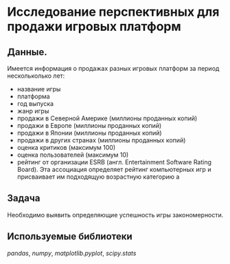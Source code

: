 # Исследование перспективных для продажи игровых платформ


## Данные.

Имеется информация о продажах разных игровых платформ за период нескольколько лет:


- название игры
- платформа
- год выпуска
- жанр игры
- продажи в Северной Америке (миллионы проданных копий)
- продажи в Европе (миллионы проданных копий)
- продажи в Японии (миллионы проданных копий)
- продажи в других странах (миллионы проданных копий)
- оценка критиков (максимум 100)
- оценка пользователей (максимум 10)
- рейтинг от организации ESRB (англ. Entertainment Software Rating Board). Эта ассоциация определяет рейтинг компьютерных игр и присваивает им подходящую возрастную категорию
а

## Задача

Необходимо выявить определяющие успешность игры закономерности.  

## Используемые библиотеки
*pandas*, *numpy*, *matplotlib.pyplot*, *scipy.stats* 

